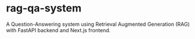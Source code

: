# rag-qa-system
 A Question-Answering system using Retrieval Augmented Generation (RAG) with FastAPI backend and Next.js frontend.
